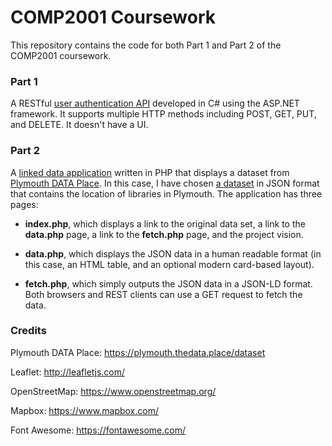 # COMP2001 Coursework

This repository contains the code for both Part 1 and Part 2 of the COMP2001 coursework. 

### Part 1

A RESTful [user authentication API](http://web.socem.plymouth.ac.uk/COMP2001/KNouchin/Auth/user/) developed in C# using the ASP.NET framework. It supports multiple HTTP methods including POST, GET, PUT, and DELETE. It doesn't have a UI.

### Part 2

A [linked data application](http://web.socem.plymouth.ac.uk/COMP2001/KNouchin/public/) written in PHP that displays a dataset from [Plymouth DATA Place](https://plymouth.thedata.place/dataset). In this case, I have chosen [a dataset](https://plymouth.thedata.place/dataset/libraries/resource/7ca5c131-ba46-4133-ae6a-0dc8eb8a9281) in JSON format that contains the location of libraries in Plymouth. The application has three pages:

- **index.php**, which displays a link to the original data set, a link to the **data.php** page, a link to the **fetch.php** page, and the project vision.

- **data.php**, which displays the JSON data in a human readable format (in this case, an HTML table, and an optional modern card-based layout).

- **fetch.php**, which simply outputs the JSON data in a JSON-LD format. Both browsers and REST clients can use a GET request to fetch the data.

### Credits

Plymouth DATA Place: https://plymouth.thedata.place/dataset

Leaflet: http://leafletjs.com/

OpenStreetMap: https://www.openstreetmap.org/

Mapbox: https://www.mapbox.com/

Font Awesome: https://fontawesome.com/
